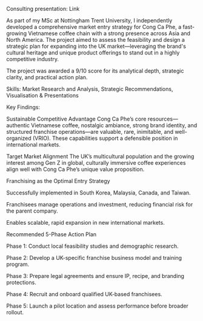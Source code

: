 Consulting presentation: Link 

As part of my MSc at Nottingham Trent University, I independently developed a comprehensive market entry strategy for Cong Ca Phe, a fast-growing Vietnamese coffee chain with a strong presence across Asia and North America. The project aimed to assess the feasibility and design a strategic plan for expanding into the UK market—leveraging the brand's cultural heritage and unique product offerings to stand out in a highly competitive industry. 

The project was awarded a 9/10 score for its analytical depth, strategic clarity, and practical action plan. 

Skills: Market Research and Analysis, Strategic Recommendations, Visualisation & Presentations 

 
Key Findings:  

Sustainable Competitive Advantage 
 Cong Ca Phe’s core resources—authentic Vietnamese coffee, nostalgic ambiance, strong brand identity, and structured franchise operations—are valuable, rare, inimitable, and well-organized (VRIO). These capabilities support a defensible position in international markets. 

Target Market Alignment 
 The UK’s multicultural population and the growing interest among Gen Z in global, culturally immersive coffee experiences align well with Cong Ca Phe’s unique value proposition. 

Franchising as the Optimal Entry Strategy 

Successfully implemented in South Korea, Malaysia, Canada, and Taiwan. 

Franchisees manage operations and investment, reducing financial risk for the parent company. 

Enables scalable, rapid expansion in new international markets. 

Recommended 5-Phase Action Plan 

Phase 1: Conduct local feasibility studies and demographic research. 

Phase 2: Develop a UK-specific franchise business model and training program. 

Phase 3: Prepare legal agreements and ensure IP, recipe, and branding protections. 

Phase 4: Recruit and onboard qualified UK-based franchisees. 

Phase 5: Launch a pilot location and assess performance before broader rollout. 

 

 
